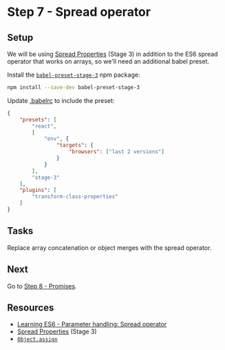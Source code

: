 # Step 7 - Spread operator

## Setup

We will be using [Spread Properties](https://github.com/sebmarkbage/ecmascript-rest-spread/blob/master/Spread.md) (Stage 3) in addition to the ES6 spread operator that works on arrays, so we'll need an additional babel preset.

Install the [`babel-preset-stage-3`](https://babeljs.io/docs/plugins/preset-stage-3/) npm package:

```sh
npm install --save-dev babel-preset-stage-3
```

Update [.babelrc](.babelrc) to include the preset:

```json
{
    "presets": [
        "react",
        [
            "env", {
                "targets": {
                    "browsers": ["last 2 versions"]
                }
            }
        ],
        "stage-3"
    ],
    "plugins": [
        "transform-class-properties"
    ]
}
```

## Tasks

Replace array concatenation or object merges with the spread operator.

## Next

Go to [Step 8 - Promises](../08-promises/).

## Resources

- [Learning ES6 - Parameter handling: Spread operator](http://www.benmvp.com/learning-es6-parameter-handling/#spread-operator)
- [Spread Properties](https://github.com/sebmarkbage/ecmascript-rest-spread/blob/master/Spread.md) (Stage 3)
- [`Object.assign`](https://developer.mozilla.org/en-US/docs/Web/JavaScript/Reference/Global_Objects/Object/assign)
